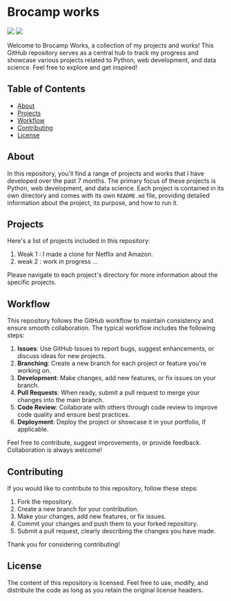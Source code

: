 # Brocamp works

<a class="header-badge" target="_blank" href="https://www.linkedin.com/in/izammohammed"><img src="https://img.shields.io/badge/style--5eba00.svg?label=LinkedIn&logo=linkedin&style=social"></a>
<a href="https://izam-mohammed.github.io/" alt="izam"><img src="https://img.shields.io/badge/any_text-you_like-blue" /></a>

Welcome to Brocamp Works, a collection of my projects and works! This GitHub repository serves as a central hub to track my progress and showcase various projects related to Python, web development, and data science. Feel free to explore and get inspired!

## Table of Contents

- [About](#about)
- [Projects](#projects)
- [Workflow](#workflow)
- [Contributing](#contributing)
- [License](#license)

## About

In this repository, you'll find a range of projects and works that I have developed over the past 7 months. The primary focus of these projects is Python, web development, and data science. Each project is contained in its own directory and comes with its own `README.md` file, providing detailed information about the project, its purpose, and how to run it.

## Projects

Here's a list of projects included in this repository:

1. Weak 1 : I made a clone for Netflix and Amazon.
2. weak 2 : work in progress ...

Please navigate to each project's directory for more information about the specific projects.

## Workflow

This repository follows the GitHub workflow to maintain consistency and ensure smooth collaboration. The typical workflow includes the following steps:

1. **Issues**: Use GitHub Issues to report bugs, suggest enhancements, or discuss ideas for new projects.
2. **Branching**: Create a new branch for each project or feature you're working on.
3. **Development**: Make changes, add new features, or fix issues on your branch.
4. **Pull Requests**: When ready, submit a pull request to merge your changes into the main branch.
5. **Code Review**: Collaborate with others through code review to improve code quality and ensure best practices.
6. **Deployment**: Deploy the project or showcase it in your portfolio, if applicable.

Feel free to contribute, suggest improvements, or provide feedback. Collaboration is always welcome!

## Contributing

If you would like to contribute to this repository, follow these steps:

1. Fork the repository.
2. Create a new branch for your contribution.
3. Make your changes, add new features, or fix issues.
4. Commit your changes and push them to your forked repository.
5. Submit a pull request, clearly describing the changes you have made.

Thank you for considering contributing!

## License

The content of this repository is licensed. Feel free to use, modify, and distribute the code as long as you retain the original license headers.


